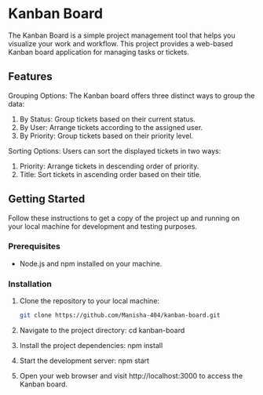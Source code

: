 # Kanban Board

The Kanban Board is a simple project management tool that helps you visualize your work and workflow. This project provides a web-based Kanban board application for managing tasks or tickets.

## Features

Grouping Options: The Kanban board offers three distinct ways to group the data:

1. By Status: Group tickets based on their current status.
2. By User: Arrange tickets according to the assigned user.
3. By Priority: Group tickets based on their priority level.

Sorting Options: Users can sort the displayed tickets in two ways:

1. Priority: Arrange tickets in descending order of priority.
2. Title: Sort tickets in ascending order based on their title.

## Getting Started

Follow these instructions to get a copy of the project up and running on your local machine for development and testing purposes.

### Prerequisites

- Node.js and npm installed on your machine.

### Installation

1. Clone the repository to your local machine:

   ```bash
   git clone https://github.com/Manisha-404/kanban-board.git

1. Navigate to the project directory:
    cd kanban-board

2. Install the project dependencies:
    npm install

3. Start the development server:
    npm start

4. Open your web browser and visit http://localhost:3000 to access the Kanban board.
